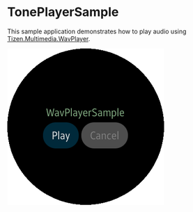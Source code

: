 # TonePlayerSample

This sample application demonstrates how to play audio using [Tizen.Multimedia.WavPlayer](https://samsung.github.io/TizenFX/stable/api/Tizen.Multimedia.WavPlayer.html).

![Main](./Screenshots/Screenshot01.png)
